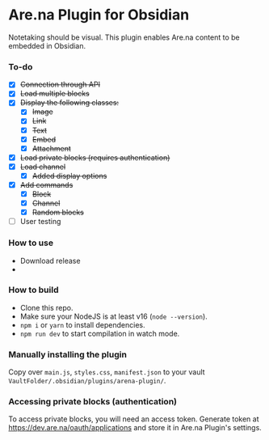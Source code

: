 #  Are.na Plugin for Obsidian
Notetaking should be visual. This plugin enables Are.na content to be embedded in Obsidian.

### To-do
- [x] ~~Connection through API~~
- [x] ~~Load multiple blocks~~
- [x] ~~Display the following classes:~~
  - [x] ~~Image~~
  - [x] ~~Link~~
  - [x] ~~Text~~
  - [x] ~~Embed~~
  - [x] ~~Attachment~~
- [x] ~~Load private blocks (requires authentication)~~
- [x] ~~Load channel~~
  - [x] ~~Added display options~~
- [x] ~~Add commands~~
	- [x] ~~Block~~
	- [x] ~~Channel~~
	- [x] ~~Random blocks~~
- [ ] User testing

### How to use
- Download release
- 

### How to build
- Clone this repo.
- Make sure your NodeJS is at least v16 (`node --version`).
- `npm i` or `yarn` to install dependencies.
- `npm run dev` to start compilation in watch mode.

### Manually installing the plugin
Copy over `main.js`, `styles.css`, `manifest.json` to your vault `VaultFolder/.obsidian/plugins/arena-plugin/`.

### Accessing private blocks (authentication)
To access private blocks, you will need an access token. Generate token at https://dev.are.na/oauth/applications and store it in Are.na Plugin's settings.
